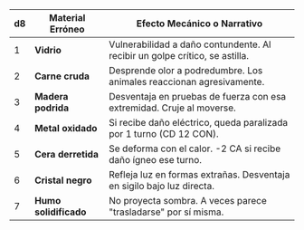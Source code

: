 | d8 | Material Erróneo         | Efecto Mecánico o Narrativo                                                                                                           |
| --- | ------------------------ | ------------------------------------------------------------------------------------------------------------------------------------- |
| 1   | **Vidrio**               | Vulnerabilidad a daño contundente. Al recibir un golpe crítico, se astilla.                                                           |
| 2   | **Carne cruda**          | Desprende olor a podredumbre. Los animales reaccionan agresivamente.                                                                  |
| 3   | **Madera podrida**       | Desventaja en pruebas de fuerza con esa extremidad. Cruje al moverse.                                                                 |
| 4   | **Metal oxidado**        | Si recibe daño eléctrico, queda paralizada por 1 turno (CD 12 CON).                                                                   |
| 5   | **Cera derretida**       | Se deforma con el calor. -2 CA si recibe daño ígneo ese turno.                                                                        |
| 6   | **Cristal negro**        | Refleja luz en formas extrañas. Desventaja en sigilo bajo luz directa.                                                                |
| 7   | **Humo solidificado**    | No proyecta sombra. A veces parece "trasladarse" por sí misma.                                                                        |

